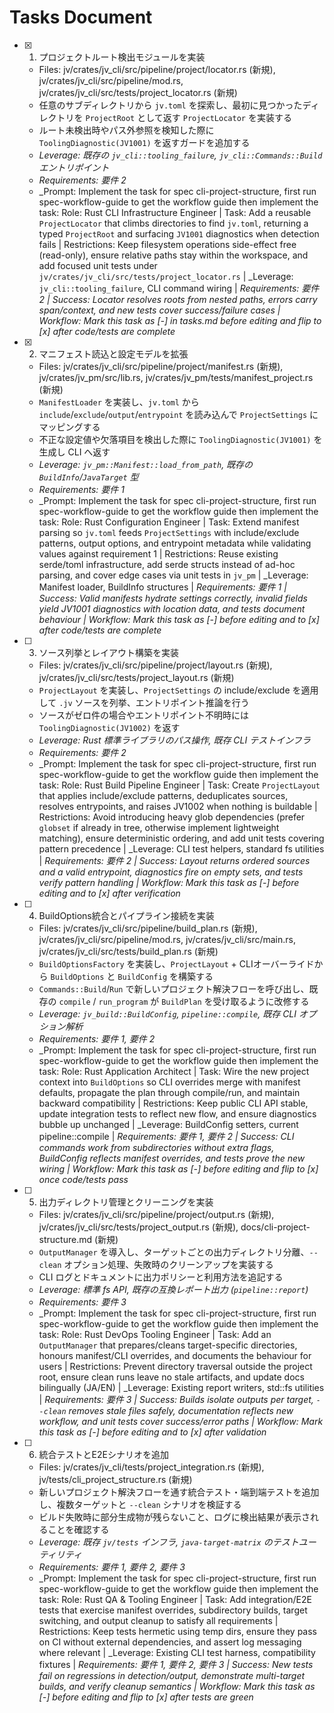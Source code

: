 # Tasks Document

- [x] 1. プロジェクトルート検出モジュールを実装
  - Files: jv/crates/jv_cli/src/pipeline/project/locator.rs (新規), jv/crates/jv_cli/src/pipeline/mod.rs, jv/crates/jv_cli/src/tests/project_locator.rs (新規)
  - 任意のサブディレクトリから `jv.toml` を探索し、最初に見つかったディレクトリを `ProjectRoot` として返す `ProjectLocator` を実装する
  - ルート未検出時やパス外参照を検知した際に `ToolingDiagnostic(JV1001)` を返すガードを追加する
  - _Leverage: 既存の `jv_cli::tooling_failure`, `jv_cli::Commands::Build` エントリポイント_
  - _Requirements: 要件 2_
  - _Prompt: Implement the task for spec cli-project-structure, first run spec-workflow-guide to get the workflow guide then implement the task: Role: Rust CLI Infrastructure Engineer | Task: Add a reusable `ProjectLocator` that climbs directories to find `jv.toml`, returning a typed `ProjectRoot` and surfacing `JV1001` diagnostics when detection fails | Restrictions: Keep filesystem operations side-effect free (read-only), ensure relative paths stay within the workspace, and add focused unit tests under `jv/crates/jv_cli/src/tests/project_locator.rs` | _Leverage: `jv_cli::tooling_failure`, CLI command wiring | _Requirements: 要件 2 | Success: Locator resolves roots from nested paths, errors carry span/context, and new tests cover success/failure cases | Workflow: Mark this task as [-] in tasks.md before editing and flip to [x] after code/tests are complete_

- [x] 2. マニフェスト読込と設定モデルを拡張
  - Files: jv/crates/jv_cli/src/pipeline/project/manifest.rs (新規), jv/crates/jv_pm/src/lib.rs, jv/crates/jv_pm/tests/manifest_project.rs (新規)
  - `ManifestLoader` を実装し、`jv.toml` から `include`/`exclude`/`output`/`entrypoint` を読み込んで `ProjectSettings` にマッピングする
  - 不正な設定値や欠落項目を検出した際に `ToolingDiagnostic(JV1001)` を生成し CLI へ返す
  - _Leverage: `jv_pm::Manifest::load_from_path`, 既存の `BuildInfo`/`JavaTarget` 型_
  - _Requirements: 要件 1_
  - _Prompt: Implement the task for spec cli-project-structure, first run spec-workflow-guide to get the workflow guide then implement the task: Role: Rust Configuration Engineer | Task: Extend manifest parsing so `jv.toml` feeds `ProjectSettings` with include/exclude patterns, output options, and entrypoint metadata while validating values against requirement 1 | Restrictions: Reuse existing serde/toml infrastructure, add serde structs instead of ad-hoc parsing, and cover edge cases via unit tests in `jv_pm` | _Leverage: Manifest loader, BuildInfo structures | _Requirements: 要件 1 | Success: Valid manifests hydrate settings correctly, invalid fields yield JV1001 diagnostics with location data, and tests document behaviour | Workflow: Mark this task as [-] before editing and to [x] after code/tests are complete_

- [ ] 3. ソース列挙とレイアウト構築を実装
  - Files: jv/crates/jv_cli/src/pipeline/project/layout.rs (新規), jv/crates/jv_cli/src/tests/project_layout.rs (新規)
  - `ProjectLayout` を実装し、`ProjectSettings` の include/exclude を適用して `.jv` ソースを列挙、エントリポイント推論を行う
  - ソースがゼロ件の場合やエントリポイント不明時には `ToolingDiagnostic(JV1002)` を返す
  - _Leverage: Rust 標準ライブラリのパス操作, 既存 CLI テストインフラ_
  - _Requirements: 要件 2_
  - _Prompt: Implement the task for spec cli-project-structure, first run spec-workflow-guide to get the workflow guide then implement the task: Role: Rust Build Pipeline Engineer | Task: Create `ProjectLayout` that applies include/exclude patterns, deduplicates sources, resolves entrypoints, and raises JV1002 when nothing is buildable | Restrictions: Avoid introducing heavy glob dependencies (prefer `globset` if already in tree, otherwise implement lightweight matching), ensure deterministic ordering, and add unit tests covering pattern precedence | _Leverage: CLI test helpers, standard fs utilities | _Requirements: 要件 2 | Success: Layout returns ordered sources and a valid entrypoint, diagnostics fire on empty sets, and tests verify pattern handling | Workflow: Mark this task as [-] before editing and to [x] after verification_

- [ ] 4. BuildOptions統合とパイプライン接続を実装
  - Files: jv/crates/jv_cli/src/pipeline/build_plan.rs (新規), jv/crates/jv_cli/src/pipeline/mod.rs, jv/crates/jv_cli/src/main.rs, jv/crates/jv_cli/src/tests/build_plan.rs (新規)
  - `BuildOptionsFactory` を実装し、`ProjectLayout` + CLIオーバーライドから `BuildOptions` と `BuildConfig` を構築する
  - `Commands::Build`/`Run` で新しいプロジェクト解決フローを呼び出し、既存の `compile` / `run_program` が `BuildPlan` を受け取るように改修する
  - _Leverage: `jv_build::BuildConfig`, `pipeline::compile`, 既存 CLI オプション解析_
  - _Requirements: 要件 1, 要件 2_
  - _Prompt: Implement the task for spec cli-project-structure, first run spec-workflow-guide to get the workflow guide then implement the task: Role: Rust Application Architect | Task: Wire the new project context into `BuildOptions` so CLI overrides merge with manifest defaults, propagate the plan through compile/run, and maintain backward compatibility | Restrictions: Keep public CLI API stable, update integration tests to reflect new flow, and ensure diagnostics bubble up unchanged | _Leverage: BuildConfig setters, current pipeline::compile | _Requirements: 要件 1, 要件 2 | Success: CLI commands work from subdirectories without extra flags, BuildConfig reflects manifest overrides, and tests prove the new wiring | Workflow: Mark this task as [-] before editing and flip to [x] once code/tests pass_

- [ ] 5. 出力ディレクトリ管理とクリーニングを実装
  - Files: jv/crates/jv_cli/src/pipeline/project/output.rs (新規), jv/crates/jv_cli/src/tests/project_output.rs (新規), docs/cli-project-structure.md (新規)
  - `OutputManager` を導入し、ターゲットごとの出力ディレクトリ分離、`--clean` オプション処理、失敗時のクリーンアップを実装する
  - CLI ログとドキュメントに出力ポリシーと利用方法を追記する
  - _Leverage: 標準 fs API, 既存の互換レポート出力 (`pipeline::report`)_
  - _Requirements: 要件 3_
  - _Prompt: Implement the task for spec cli-project-structure, first run spec-workflow-guide to get the workflow guide then implement the task: Role: Rust DevOps Tooling Engineer | Task: Add an `OutputManager` that prepares/cleans target-specific directories, honours manifest/CLI overrides, and documents the behaviour for users | Restrictions: Prevent directory traversal outside the project root, ensure clean runs leave no stale artifacts, and update docs bilingually (JA/EN) | _Leverage: Existing report writers, std::fs utilities | _Requirements: 要件 3 | Success: Builds isolate outputs per target, `--clean` removes stale files safely, documentation reflects new workflow, and unit tests cover success/error paths | Workflow: Mark this task as [-] before editing and to [x] after validation_

- [ ] 6. 統合テストとE2Eシナリオを追加
  - Files: jv/crates/jv_cli/tests/project_integration.rs (新規), jv/tests/cli_project_structure.rs (新規)
  - 新しいプロジェクト解決フローを通す統合テスト・端到端テストを追加し、複数ターゲットと `--clean` シナリオを検証する
  - ビルド失敗時に部分生成物が残らないこと、ログに検出結果が表示されることを確認する
  - _Leverage: 既存 `jv/tests` インフラ, `java-target-matrix` のテストユーティリティ_
  - _Requirements: 要件 1, 要件 2, 要件 3_
  - _Prompt: Implement the task for spec cli-project-structure, first run spec-workflow-guide to get the workflow guide then implement the task: Role: Rust QA & Tooling Engineer | Task: Add integration/E2E tests that exercise manifest overrides, subdirectory builds, target switching, and output cleanup to satisfy all requirements | Restrictions: Keep tests hermetic using temp dirs, ensure they pass on CI without external dependencies, and assert log messaging where relevant | _Leverage: Existing CLI test harness, compatibility fixtures | _Requirements: 要件 1, 要件 2, 要件 3 | Success: New tests fail on regressions in detection/output, demonstrate multi-target builds, and verify cleanup semantics | Workflow: Mark this task as [-] before editing and flip to [x] after tests are green_
